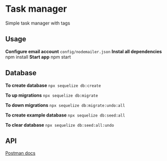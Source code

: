 
# Task manager
Simple task manager with tags
## Usage
**Configure email account** 
```config/nodemailer.json```
**Instal all dependencies**
	npm install
**Start app**
	npm start
## Database
**To create database**
```npx sequelize db:create```

**To up migrations**
```npx sequelize db:migrate```

**To down migrations**
```npx sequelize db:migrate:undo:all```

**To create example database**
```npx sequelize db:seed:all```

**To clear database**
```npx sequelize db:seed:all:undo```
## API 
[Postman docs](https://documenter.getpostman.com/view/7637760/S1TR4zLm?version=latest)